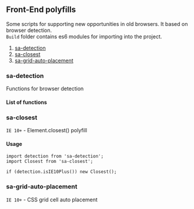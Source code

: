 ## Front-End polyfills
Some scripts for supporting new opportunities in old browsers.
It based on browser detection.  
`Build` folder contains es6 modules for importing into the project.

1. [sa-detection](#sa-detection)
2. [sa-closest](#sa-closest)
3. [sa-grid-auto-placement](#sa-grid-auto-placement)

### sa-detection
Functions for browser detection

#### List of functions

### sa-closest
`IE 10+` - Element.closest() polyfill

#### Usage
```
import detection from 'sa-detection';
import Closest from 'sa-closest';

if (detection.isIE10Plus()) new Closest();
```
### sa-grid-auto-placement
`IE 10+` - CSS grid cell auto placement 

